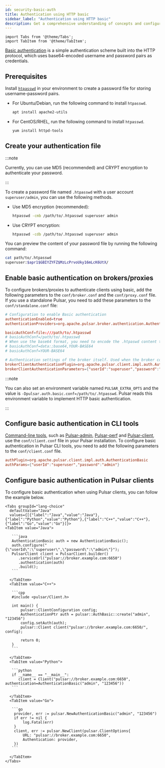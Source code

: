 ```yaml
---
id: security-basic-auth
title: Authentication using HTTP basic
sidebar_label: "Authentication using HTTP basic"
description: Get a comprehensive understanding of concepts and configuration methods of HTTP basic authentication in Pulsar.
---
```


````mdx-code-block
import Tabs from '@theme/Tabs';
import TabItem from '@theme/TabItem';
````

[Basic authentication](https://en.wikipedia.org/wiki/Basic_access_authentication) is a simple authentication scheme built into the HTTP protocol, which uses base64-encoded username and password pairs as credentials.

## Prerequisites

Install [`htpasswd`](https://httpd.apache.org/docs/2.4/programs/htpasswd.html) in your environment to create a password file for storing username-password pairs.

* For Ubuntu/Debian, run the following command to install `htpasswd`.

   ```bash
   apt install apache2-utils
   ```

* For CentOS/RHEL, run the following command to install `htpasswd`.

   ```bash
   yum install httpd-tools
   ```

## Create your authentication file

:::note

Currently, you can use MD5 (recommended) and CRYPT encryption to authenticate your password.

:::

To create a password file named `.htpasswd` with a user account `superuser/admin`, you can use the following methods.

* Use MD5 encryption (recommended):

   ```bash
   htpasswd -cmb /path/to/.htpasswd superuser admin
   ```

* Use CRYPT encryption:

   ```bash
   htpasswd -cdb /path/to/.htpasswd superuser admin
   ```

You can preview the content of your password file by running the following command:

```bash
cat path/to/.htpasswd
superuser:$apr1$GBIYZYFZ$MzLcPrvoUky16mLcK6UtX/
```

## Enable basic authentication on brokers/proxies

To configure brokers/proxies to authenticate clients using basic, add the following parameters to the `conf/broker.conf` and the `conf/proxy.conf` file. If you use a standalone Pulsar, you need to add these parameters to the `conf/standalone.conf` file:

```conf
# Configuration to enable Basic authentication
authenticationEnabled=true
authenticationProviders=org.apache.pulsar.broker.authentication.AuthenticationProviderBasic

basicAuthConf=file:///path/to/.htpasswd
# basicAuthConf=/path/to/.htpasswd
# When use the base64 format, you need to encode the .htpaswd content to bas64
# basicAuthConf=data:;base64,YOUR-BASE64
# basicAuthConf=YOUR-BASE64

# Authentication settings of the broker itself. Used when the broker connects to other brokers, or when the proxy connects to brokers, either in same or other clusters
brokerClientAuthenticationPlugin=org.apache.pulsar.client.impl.auth.AuthenticationBasic
brokerClientAuthenticationParameters={"userId":"superuser","password":"admin"}
```

:::note

You can also set an environment variable named `PULSAR_EXTRA_OPTS` and the value is `-Dpulsar.auth.basic.conf=/path/to/.htpasswd`. Pulsar reads this environment variable to implement HTTP basic authentication.

:::

## Configure basic authentication in CLI tools

[Command-line tools](reference-cli-tools.md), such as [Pulsar-admin](pathname:///reference/#/@pulsar:version_reference@/pulsar-admin/), [Pulsar-perf](pathname:///reference/#/@pulsar:version_reference@/pulsar-perf/) and [Pulsar-client](pathname:///reference/#/@pulsar:version_reference@/pulsar-client/), use the `conf/client.conf` file in your Pulsar installation. To configure basic authentication in Pulsar CLI tools, you need to add the following parameters to the `conf/client.conf` file.

```conf
authPlugin=org.apache.pulsar.client.impl.auth.AuthenticationBasic
authParams={"userId":"superuser","password":"admin"}
```


## Configure basic authentication in Pulsar clients

To configure basic authentication when using Pulsar clients, you can follow the example below.

````mdx-code-block
<Tabs groupId="lang-choice"
  defaultValue="Java"
  values={[{"label":"Java","value":"Java"},{"label":"Python","value":"Python"},{"label":"C++","value":"C++"},{"label":"Go","value":"Go"}]}>
<TabItem value="Java">

   ```java
   AuthenticationBasic auth = new AuthenticationBasic();
   auth.configure("{\"userId\":\"superuser\",\"password\":\"admin\"}");
   PulsarClient client = PulsarClient.builder()
      .serviceUrl("pulsar://broker.example.com:6650")
      .authentication(auth)
      .build();
   ```

  </TabItem>
  <TabItem value="C++">

   ```cpp
   #include <pulsar/Client.h>

   int main() {
       pulsar::ClientConfiguration config;
       AuthenticationPtr auth = pulsar::AuthBasic::create("admin", "123456")
       config.setAuth(auth);
       pulsar::Client client("pulsar://broker.example.com:6650/", config);

       return 0;
   }
   ```

  </TabItem>
  <TabItem value="Python">

   ```python
   if __name__ == "__main__":
      client = Client("pulsar://broker.example.com:6650", authentication=AuthenticationBasic("admin", "123456"))
   ```

  </TabItem>
  <TabItem value="Go">

   ```go
	provider, err := pulsar.NewAuthenticationBasic("admin", "123456")
	if err != nil {
		log.Fatal(err)
	}
	client, err := pulsar.NewClient(pulsar.ClientOptions{
		URL: "pulsar://broker.example.com:6650",
		Authentication: provider,
	})
   ```

  </TabItem>
</Tabs>
